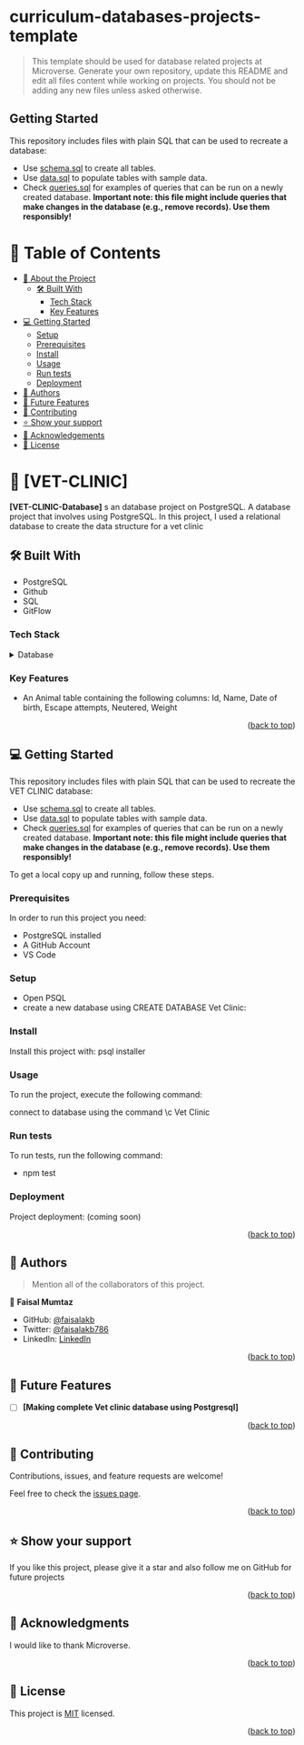 # curriculum-databases-projects-template

> This template should be used for database related projects at Microverse.
> Generate your own repository, update this README and edit all files content while working on projects. You should not be adding any new files unless asked otherwise.


## Getting Started

This repository includes files with plain SQL that can be used to recreate a database:

- Use [schema.sql](./schema.sql) to create all tables.
- Use [data.sql](./data.sql) to populate tables with sample data.
- Check [queries.sql](./queries.sql) for examples of queries that can be run on a newly created database. **Important note: this file might include queries that make changes in the database (e.g., remove records). Use them responsibly!**

<a name="readme-top"></a>

<!-- TABLE OF CONTENTS -->

# 📗 Table of Contents

- [📖 About the Project](#about-project)
  - [🛠 Built With](#built-with)
    - [Tech Stack](#tech-stack)
    - [Key Features](#key-features)
- [💻 Getting Started](#getting-started)
  - [Setup](#setup)
  - [Prerequisites](#prerequisites)
  - [Install](#install)
  - [Usage](#usage)
  - [Run tests](#run-tests)
  - [Deployment](#triangular_flag_on_post-deployment)
- [👥 Authors](#authors)
- [🔭 Future Features](#future-features)
- [🤝 Contributing](#contributing)
- [⭐️ Show your support](#support)
- [🙏 Acknowledgements](#acknowledgements)
- [📝 License](#license)

<!-- PROJECT DESCRIPTION -->

# 📖 [VET-CLINIC] <a name="about-project"></a>

**[VET-CLINIC-Database]** s an database project on PostgreSQL. A database project that involves using PostgreSQL. In this project, I used a relational database to create the data structure for a vet clinic

## 🛠 Built With <a name="built-with"></a>
- PostgreSQL
- Github
- SQL
- GitFlow

### Tech Stack <a name="tech-stack"></a>

<details>
<summary>Database</summary>
  <ul>
    <li><a href="https://www.postgresql.org/">PostgreSQL</a></li>
  </ul>
</details>

<!-- Features -->

### Key Features <a name="key-features"></a>

- An Animal table containing the following columns: Id, Name, Date of birth, Escape attempts, Neutered, Weight


<p align="right">(<a href="#readme-top">back to top</a>)</p>


<!-- GETTING STARTED -->

## 💻 Getting Started <a name="getting-started"></a>

This repository includes files with plain SQL that can be used to recreate the VET CLINIC database:

- Use [schema.sql](./schema.sql) to create all tables.
- Use [data.sql](./data.sql) to populate tables with sample data.
- Check [queries.sql](./queries.sql) for examples of queries that can be run on a newly created database. 
**Important note: this file might include queries that make changes in the database (e.g., remove records). Use them responsibly!**

To get a local copy up and running, follow these steps.
### Prerequisites

In order to run this project you need:


- PostgreSQL installed
- A GitHub Account
- VS Code 

### Setup

- Open PSQL 
- create a new database using CREATE DATABASE Vet Clinic:

<!--
Example commands:

```sh
  cd my-folder
  git clone https://github.com/faisalakb/Vet-clinic_database_setup
```
--->

### Install

Install this project with: psql installer


### Usage

To run the project, execute the following command:

 connect to database using the command \c Vet Clinic

### Run tests

To run tests, run the following command:

- npm test

<!--
Example command:

```sh
  bin/rails test test/models/article_test.rb
```
--->

### Deployment

Project deployment: (coming soon)

<!--
Example:

```sh

```
 -->

<p align="right">(<a href="#readme-top">back to top</a>)</p>

<!-- AUTHORS -->

## 👥 Authors <a name="authors"></a>

> Mention all of the collaborators of this project.

👤 **Faisal Mumtaz**

- GitHub: [@faisalakb](https://github.com/faisalakb)
- Twitter: [@faisalakb786](https://twitter.com/Faisalakb786)
- LinkedIn: [LinkedIn](https://www.linkedin.com/in/faisal-mumtaz-514a221a6/)

<p align="right">(<a href="#readme-top">back to top</a>)</p>

<!-- FUTURE FEATURES -->

## 🔭 Future Features <a name="future-features"></a>

- [ ] **[Making complete Vet clinic database using Postgresql]**

<p align="right">(<a href="#readme-top">back to top</a>)</p>

<!-- CONTRIBUTING -->

## 🤝 Contributing <a name="contributing"></a>

Contributions, issues, and feature requests are welcome!

Feel free to check the [issues page](https://github.com/faisalakb/Vet-clinic_database_setup/issues).

<p align="right">(<a href="#readme-top">back to top</a>)</p>

<!-- SUPPORT -->

## ⭐️ Show your support <a name="support"></a>


If you like this project, please give it a star and also follow me on GitHub for future projects

<p align="right">(<a href="#readme-top">back to top</a>)</p>

<!-- ACKNOWLEDGEMENTS -->

## 🙏 Acknowledgments <a name="acknowledgements"></a>

I would like to thank Microverse.

<p align="right">(<a href="#readme-top">back to top</a>)</p>

<!-- LICENSE -->

## 📝 License <a name="license"></a>

This project is [MIT](https://github.com/faisalakb/Vet-clinic_database_setup/blob/dev/LICENSE) licensed.

<p align="right">(<a href="#readme-top">back to top</a>)</p>
